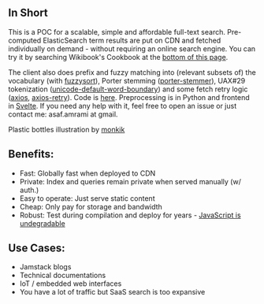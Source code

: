 ## In Short

This is a POC for a scalable, simple and affordable full-text search.
Pre-computed ElasticSearch term results are put on CDN and fetched individually on demand - without requiring an online search engine.
You can try it by searching Wikibook's Cookbook at the [bottom of this page](#search).

The client also does prefix and fuzzy matching into (relevant subsets of) the vocabulary (with [fuzzysort](https://github.com/farzher/fuzzysort)), Porter stemming ([porter-stemmer](https://github.com/jedp/porter-stemmer)), UAX#29 tokenization ([unicode-default-word-boundary](https://github.com/eddieantonio/unicode-default-word-boundary)) and some fetch retry logic ([axios](https://github.com/axios/axios), [axios-retry](https://github.com/softonic/axios-retry)).
Code is [here](https://github.com/asafamr/PlasticSearched). Preprocessing is in Python and frontend in [Svelte](https://svelte.dev/).
If you need any help with it, feel free to open an issue or just contact me: asaf.amrami at gmail.

Plastic bottles illustration by [monkik](https://www.flaticon.com/authors/monkik)

## Benefits:

- Fast: Globally fast when deployed to CDN
- Private: Index and queries remain private when served manually (w/ auth.)
- Easy to operate: Just serve static content
- Cheap: Only pay for storage and bandwidth
- Robust: Test during compilation and deploy for years - [JavaScript is undegradable](https://death-to-ie11.com/)

## Use Cases:

- Jamstack blogs
- Technical documentations
- IoT / embedded web interfaces
- You have a lot of traffic but SaaS search is too expansive
